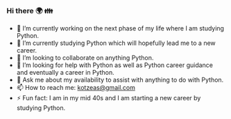 ### Hi there :earth_africa: :family:
- 🔭 I’m currently working on the next phase of my life where I am studying Python.
- 🌱 I’m currently studying Python which will hopefully lead me to a new career.
- 👯 I’m looking to collaborate on anything Python.
- 🤔 I’m looking for help with Python as well as Python career guidance and eventually a career in Python.
- 💬 Ask me about my availability to assist with anything to do with Python.
- 📫 How to reach me: kotzeas@gmail.com
- ⚡ Fun fact: I am in my mid 40s and I am starting a new career by studying Python.

